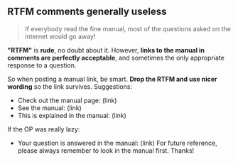 ## RTFM comments generally useless
> If everybody read the fine manual, most of the questions asked on the internet would go away!

**"RTFM"** is **rude**, no doubt about it. However, **links to the manual in comments are perfectly acceptable**, and sometimes the only appropriate response to a question.

So when posting a manual link, be smart. **Drop the RTFM and use nicer wording** so the link survives. Suggestions:

 - Check out the manual page: (link)
 - See the manual: (link)
 - This is explained in the manual: (link)

If the OP was really lazy:

 - Your question is answered in the manual: (link) For future reference, please always remember to look in the manual first. Thanks!